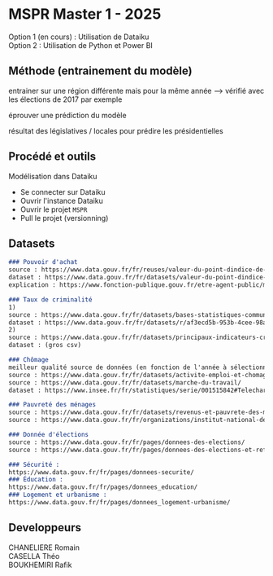 # MSPR Master 1 - 2025

Option 1 (en cours) : Utilisation de Dataiku  
Option 2 : Utilisation de Python et Power BI

## Méthode (entrainement du modèle)
entrainer sur une région différente mais pour la même année
--> vérifié avec les élections de 2017 par exemple

éprouver une prédiction du modèle

résultat des législatives / locales pour prédire les présidentielles

## Procédé et outils
Modélisation dans Dataiku
- Se connecter sur Dataiku
- Ouvrir l'instance Dataiku
- Ouvrir le projet `MSPR`
- Pull le projet (versionning)

## Datasets
```md
### Pouvoir d'achat
source : https://www.data.gouv.fr/fr/reuses/valeur-du-point-dindice-de-la-fonction-publique-en-france-et-comparaison-avec-la-valeur-quil-aurait-sil-avait-suivi-linflation/  
dataset : https://www.data.gouv.fr/fr/datasets/valeur-du-point-dindice-majore-de-la-fonction-publique/#/resources  
explication : https://www.fonction-publique.gouv.fr/etre-agent-public/ma-remuneration/connaitre-le-point-dindice

### Taux de criminalité
1)
source : https://www.data.gouv.fr/fr/datasets/bases-statistiques-communale-departementale-et-regionale-de-la-delinquance-enregistree-par-la-police-et-la-gendarmerie-nationales/  
dataset : https://www.data.gouv.fr/fr/datasets/r/af3ecd5b-953b-4cee-98a6-7e7c4c88b794  
2)
source : https://www.data.gouv.fr/fr/datasets/principaux-indicateurs-crimes-delits-communes76-2016a2021/  
dataset : (gros csv)

### Chômage
meilleur qualité source de données (en fonction de l'année à sélectionner) : https://www.data.gouv.fr/fr/datasets/activite-emploi-et-chomage-enquete-emploi-en-continu/  
source : https://www.data.gouv.fr/fr/datasets/activite-emploi-et-chomage-enquete-emploi-en-continu/  
source : https://www.data.gouv.fr/fr/datasets/marche-du-travail/  
dataset : https://www.insee.fr/fr/statistiques/serie/001515842#Telechargement  

### Pauvreté des ménages
source : https://www.data.gouv.fr/fr/datasets/revenus-et-pauvrete-des-menages-aux-niveaux-national-et-local-revenus-localises-sociaux-et-fiscaux/#/resources  
source : https://www.data.gouv.fr/fr/organizations/institut-national-de-la-statistique-et-des-etudes-economiques-insee/?page=2#/datasets  

### Donnée d'élections
source : https://www.data.gouv.fr/fr/pages/donnees-des-elections/  
source : https://www.data.gouv.fr/fr/pages/donnees-des-elections-et-referendums/  

### Sécurité :
https://www.data.gouv.fr/fr/pages/donnees-securite/  
### Éducation :
https://www.data.gouv.fr/fr/pages/donnees_education/  
### Logement et urbanisme :
https://www.data.gouv.fr/fr/pages/donnees_logement-urbanisme/  
```

## Developpeurs
CHANELIERE Romain  
CASELLA Théo  
BOUKHEMIRI Rafik